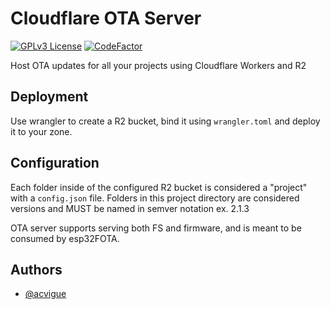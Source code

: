 # Cloudflare OTA Server

[![GPLv3 License](https://img.shields.io/badge/License-GPL%20v3-yellow.svg)](https://opensource.org/licenses/)
[![CodeFactor](https://www.codefactor.io/repository/github/acvigue/cloudflare-ota-server/badge)](https://www.codefactor.io/repository/github/acvigue/cloudflare-ota-server)

Host OTA updates for all your projects using Cloudflare Workers and R2

## Deployment

Use wrangler to create a R2 bucket, bind it using `wrangler.toml` and deploy it to your zone.

## Configuration

Each folder inside of the configured R2 bucket is considered a "project" with a `config.json` file. Folders in this project directory are considered versions and MUST be named in semver notation ex. 2.1.3

OTA server supports serving both FS and firmware, and is meant to be consumed by esp32FOTA. 

## Authors

- [@acvigue](https://www.github.com/acvigue)


